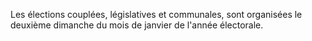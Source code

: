 Les élections couplées, législatives et communales, sont organisées le deuxième dimanche du mois de janvier de l'année électorale.